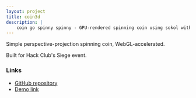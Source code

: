 ```yaml
---
layout: project
title: coin3d
description: |
    coin go spinny spinny - GPU-rendered spinning coin using sokol with WebGL written in C++
---
```


Simple perspective-projection spinning coin, WebGL-accelerated.

Built for Hack Club's Siege event.

### Links

- [GitHub repository](https://github.com/ArcaEge/coin3d)
- [Demo link](https://arcaege.dev/coin3d/)
